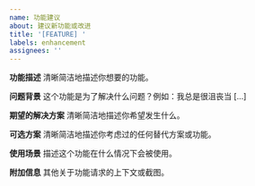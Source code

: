 ```yaml
---
name: 功能建议
about: 建议新功能或改进
title: '[FEATURE] '
labels: enhancement
assignees: ''
---
```


**功能描述**
清晰简洁地描述你想要的功能。

**问题背景**
这个功能是为了解决什么问题？例如：我总是很沮丧当 [...]

**期望的解决方案**
清晰简洁地描述你希望发生什么。

**可选方案**
清晰简洁地描述你考虑过的任何替代方案或功能。

**使用场景**
描述这个功能在什么情况下会被使用。

**附加信息**
其他关于功能请求的上下文或截图。
